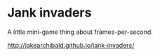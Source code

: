 # Jank invaders

A little mini-game thing about frames-per-second.

<http://jakearchibald.github.io/jank-invaders/>
